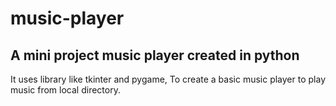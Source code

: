 # music-player
## A mini project music player created in python
It uses library like tkinter and pygame, To create a basic music player to play music from local directory.
